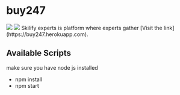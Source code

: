 # buy247

<img src="./src/assets/images/preview1.png" />
<img src="./src/assets/images/preview2.png" />
Skilify experts is platform where experts gather [Visit the link](https://buy247.herokuapp.com).

## Available Scripts
make sure you have node js installed
- npm install
- npm start
